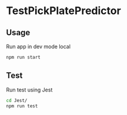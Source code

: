 # TestPickPlatePredictor

## Usage

Run app in dev mode local

```bash
npm run start
```

## Test

Run test using Jest 

```bash
cd Jest/
npm run test
```
